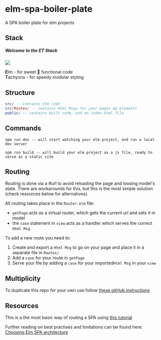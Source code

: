 # elm-spa-boiler-plate
A SPA boiler plate for elm projects

## Stack
##### Welcome to the ET Stack  
![](https://media.giphy.com/media/gHcPh3ehbRGik/giphy.gif)

**E**lm - for sweet :candy: functional code  
**T**achyons - for speedy modular styling

## Structure
``` elm
src/ -- contains elm code
src/Routes/ -- contains Html Msgs for your pages && elements
public/ -- contains built code, and an index.html file
```

## Commands
`npm run dev -- will start watching your elm project, and run a local dev
server`

`npm run build -- will build your elm project as a js file, ready to serve as a static site`

## Routing
Routing is done via a #url to avoid reloading the page and loosing model's state. There are workarounds for this, but this is the most simple solution (check resources below for alternatives).

All routing takes place in the ```Router.elm``` file:
- ```getPage``` acts as a virtual router, which gets the current url and sets it in model
- the ```case``` statement in ```view``` acts as a handler which serves the correct ```Html Msg```

To add a new route you need to:
1. Create and export a ```Html Msg``` to go on your page and place it in a separate file in ```Routes/```
2. Add a ```case``` for your route in ```getPage```
3. Serve your file by adding a ```case``` for your imported```Html Msg``` in your ```view ```

## Multiplicity
To duplicate this repo for your own use follow [these gitHub instructions](https://help.github.com/articles/duplicating-a-repository/)

## Resources
This is a the most basic way of routing a SPA using [this tutorial](https://medium.com/@nithstong/spa-simple-with-elm-navigation-630bdfdbef94)

Further reading on best practises and limitations can be found here:
[Choosing Elm SPA architecture](https://medium.com/elm-shorts/choosing-the-right-elm-spa-architecture-d6e8275f6899)
